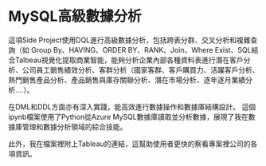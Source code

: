 # MySQL高級數據分析
這項Side Project使用DQL進行高級數據分析，包括跨表分群、交叉分析和複雜查詢（如 Group By、HAVING、ORDER BY、RANK、Join、Where Exist、SQL結合Talbeau視覺化提取商業智能，能夠分析企業內部各種資料表進行潛在客戶分析、公司員工銷售績效分析、客群分析（國家客群、客戶購買力、活躍客戶分析、熱門銷售產品分析、產品銷售與庫存關聯分析、潛在市場分析、逐年逐月業績分析….）。

在DML和DDL方面亦有深入實踐，能高效進行數據操作和數據庫結構設計。
這個ipynb檔案使用了Python從Azure MySQL數據庫讀取並分析數據，展現了我在數據庫管理和數據分析領域的綜合技能。

此外，我在檔案裡附上Tableau的連結，這幫助使用者更快的察看專案裡公司的各項資訊。
